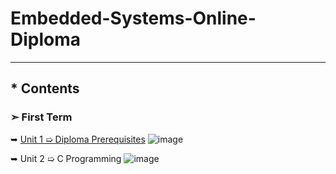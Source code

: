 # Embedded-Systems-Online-Diploma
---
## * Contents

### ➣ First Term 
 ➥ [Unit 1 ➯ Diploma Prerequisites](https://github.com/Moataz-Elhawary/Mastering-Embedded-System.git) ![image](https://github.com/Moataz-Elhawary/Mastering-Embedded-System/assets/125892441/e5d928be-6ae0-4d92-916a-c20265d0c81a)
 
 ➥ Unit 2 ➯ C Programming ![image](https://progress-bar.dev/30/?title=in-progress)

